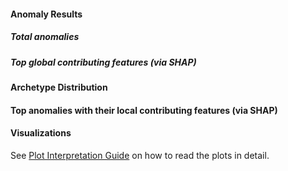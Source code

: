 <!-- include:DeepDiveSectionTitle.md -->

#### Anomaly Results

##### Total anomalies

<!-- include:DeepDiveOverview.md -->

##### Top global contributing features (via SHAP)

<!-- include:Top_anomaly_features.md|report_no_anomaly_detection_data.template.md -->

#### Archetype Distribution

<!-- include:DeepDiveArchetypes.md|report_no_anomaly_detection_data.template.md -->

#### Top anomalies with their local contributing features (via SHAP)

<!-- include:DeepDiveTopAnomalies.md|report_no_anomaly_detection_data.template.md -->

#### Visualizations

See [Plot Interpretation Guide](#3-plot-interpretation-guide) on how to read the plots in detail.

<!-- include:report_deep_dive_anomaly_plots.md|empty.md -->

<!-- include:report_deep_dive_cluster_overall_plot.md|empty.md -->

<!-- include:report_deep_dive_cluster_focus_plots.md|empty.md -->

<!-- include:report_deep_dive_cluster_noise_plots.md|empty.md -->

<!-- include:report_deep_dive_feature_plots.md|report_no_anomaly_detection_data.template.md -->

<!-- include:GraphVisualizationsReference.md|report_no_anomaly_detection_graphs.template.md -->
